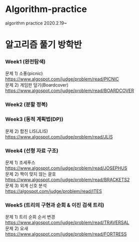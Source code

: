 # Algorithm-practice
algorithm practice 2020.2.19~

# 알고리즘 풀기 방학반 
### Week1 (완전탐색)
문제 1) 소풍(picnic)<br>
https://www.algospot.com/judge/problem/read/PICNIC<br>
문제 2) 게임판 덮기(Boardcover)<br>
https://www.algospot.com/judge/problem/read/BOARDCOVER
### Week2 (분할 정복)

### Week3 (동적 계획법(DP))
문제 2) 합친 LIS(JLIS)<br>
https://www.algospot.com/judge/problem/read/JLIS
### Week4 (선형 자료 구조)
문제 1) 조세푸스<br>
https://www.algospot.com/judge/problem/read/JOSEPHUS<br>
문제 2) 짝이 맞지 않는 괄호<br>
https://www.algospot.com/judge/problem/read/BRACKETS2<br>
문제 3) 외계 신호 분석<br>
https://algospot.com/judge/problem/read/ITES
### Week5 (트리의 구현과 순회 & 이진 검색 트리)
문제 1) 트리 순회 순서 변경<br>
https://www.algospot.com/judge/problem/read/TRAVERSAL<br>
문제 2) 요새<br>
https://www.algospot.com/judge/problem/read/FORTRESS<br>
